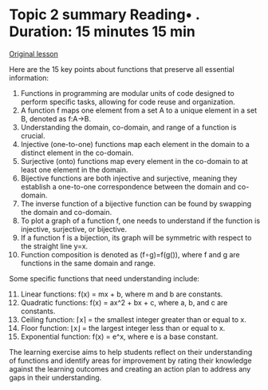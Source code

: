 # Topic 2 summary Reading• . Duration: 15 minutes 15 min

[Original lesson](https://www.coursera.org/learn/uol-discrete-mathematics/supplement/Hv0v8/topic-2-summary)

Here are the 15 key points about functions that preserve all essential information:

1. Functions in programming are modular units of code designed to perform specific tasks, allowing for code reuse and organization.
2. A function f maps one element from a set A to a unique element in a set B, denoted as f:A→B.
3. Understanding the domain, co-domain, and range of a function is crucial.
4. Injective (one-to-one) functions map each element in the domain to a distinct element in the co-domain.
5. Surjective (onto) functions map every element in the co-domain to at least one element in the domain.
6. Bijective functions are both injective and surjective, meaning they establish a one-to-one correspondence between the domain and co-domain.
7. The inverse function of a bijective function can be found by swapping the domain and co-domain.
8. To plot a graph of a function f, one needs to understand if the function is injective, surjective, or bijective.
9. If a function f is a bijection, its graph will be symmetric with respect to the straight line y=x.
10. Function composition is denoted as (f∘g)=f(g()), where f and g are functions in the same domain and range.

Some specific functions that need understanding include:

11. Linear functions: f(x) = mx + b, where m and b are constants.
12. Quadratic functions: f(x) = ax^2 + bx + c, where a, b, and c are constants.
13. Ceiling function: ⌈x⌉ = the smallest integer greater than or equal to x.
14. Floor function: ⌊x⌋ = the largest integer less than or equal to x.
15. Exponential function: f(x) = e^x, where e is a base constant.

The learning exercise aims to help students reflect on their understanding of functions and identify areas for improvement by rating their knowledge against the learning outcomes and creating an action plan to address any gaps in their understanding.

